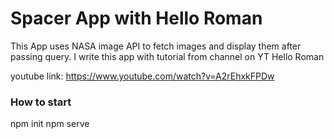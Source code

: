 # Spacer App with Hello Roman

This App uses NASA image API to fetch images and display them after passing query.
I write this app with tutorial from channel on YT Hello Roman 

youtube link: https://www.youtube.com/watch?v=A2rEhxkFPDw

### How to start

npm init 
npm serve 
